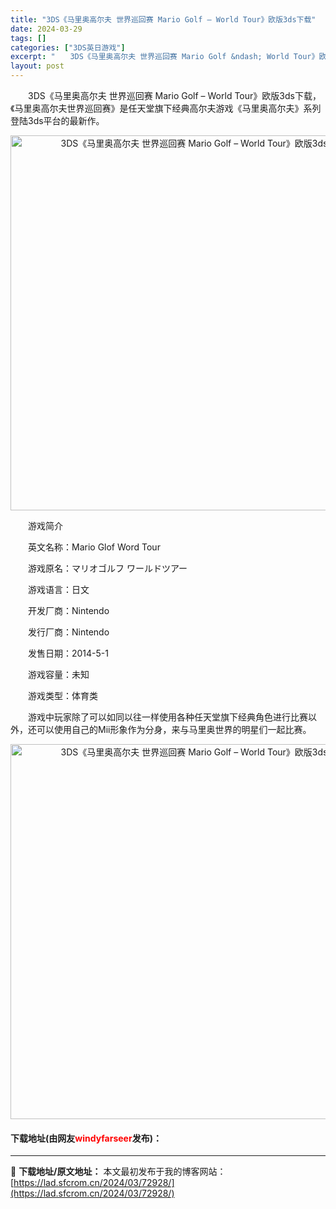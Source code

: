 ```yaml
---
title: "3DS《马里奥高尔夫 世界巡回赛 Mario Golf – World Tour》欧版3ds下载"
date: 2024-03-29
tags: []
categories: ["3DS英日游戏"]
excerpt: "　　3DS《马里奥高尔夫 世界巡回赛 Mario Golf &ndash; World Tour》欧版3ds下载，《马里奥高尔夫世界巡回赛》是任天堂旗下经典高尔夫游戏《马里奥高尔夫》系列登陆3ds平台的最新作。 　　游戏简介 　　英文名称：Mario Glof Word Tour 　　游戏原名：マリ&hellip;"
layout: post
---
```


 <p>　　3DS《马里奥高尔夫 世界巡回赛 Mario Golf &ndash; World Tour》欧版3ds下载，《马里奥高尔夫世界巡回赛》是任天堂旗下经典高尔夫游戏《马里奥高尔夫》系列登陆3ds平台的最新作。</p> <p align="center"><img align="" border="0" src="https://lad.sfcrom.cn/wp-content/uploads/2024/03/20240329_66062acd37f5b.jpg" width="600" alt="3DS《马里奥高尔夫 世界巡回赛 Mario Golf – World Tour》欧版3ds下载" /></p> <p>　　游戏简介</p> <p>　　英文名称：Mario Glof Word Tour</p> <p>　　游戏原名：マリオゴルフ ワールドツアー</p> <p>　　游戏语言：日文</p> <p>　　开发厂商：Nintendo</p> <p>　　发行厂商：Nintendo</p> <p>　　发售日期：2014-5-1</p> <p>　　游戏容量：未知</p> <p>　　游戏类型：体育类</p> <p>　　游戏中玩家除了可以如同以往一样使用各种任天堂旗下经典角色进行比赛以外，还可以使用自己的Mii形象作为分身，来与马里奥世界的明星们一起比赛。</p> <p align="center"><img align="" border="0" src="https://lad.sfcrom.cn/wp-content/uploads/2024/03/20240329_66062acda3441.jpg" width="600" alt="3DS《马里奥高尔夫 世界巡回赛 Mario Golf – World Tour》欧版3ds下载" /></p> <p><h4>下载地址(由网友<font color="red">windyfarseer</font>发布)：</h4></p> 

---
📖 **下载地址/原文地址：** 本文最初发布于我的博客网站：[https://lad.sfcrom.cn/2024/03/72928/](https://lad.sfcrom.cn/2024/03/72928/)
